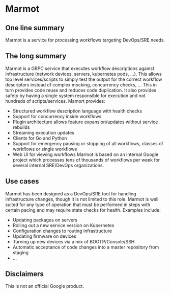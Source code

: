# Marmot
## One line summary
Marmot is a service for processing workflows targeting DevOps/SRE needs.
## The long summary
Marmot is a GRPC service that executes workflow descriptions against
infrastructure (network devices, servers, kubernetes pods, ...).
This allows top level services/scripts to simply test the output for the correct
workflow descriptors instead of complex mocking, concurrency checks, ...
This in turn provides code reuse and reduces code duplication. It also provides
safety by having a single system responsible for execution and not hundreds of
scripts/services.
Mamort provides:
* Structured workflow description language with health checks
* Support for concurrency inside workflows
* Plugin architecture allows feature expansion/updates without service rebuilds
* Streaming execution updates
* Clients for Go and Python
* Support for emergency pausing or stopping of all workflows, classes of
  workflows or single workflows
* Web UI for viewing workflows
Marmot is based on an internal Google project which processes tens of thousands
of workflows per week for several internal SRE/DevOps organizations.
## Use cases
Marmot has been designed as a DevOps/SRE tool for handling
infrastructure changes, though it is not limited to this role.  Marmot is well
suited for any type of operation that must be performed in steps with certain
pacing and may require state checks for health.
Examples include:
* Updating packages on servers
* Rolling out a new service version on Kubernetes
* Configuration changes to routing infrastructure
* Updating firmware on devices
* Turning up new devices via a mix of BOOTP/Console/SSH
* Automatic acceptance of code changes into a master repository from staging
* ...
## Disclaimers
This is not an official Google product.
